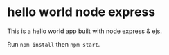 # hello world node express

This is a hello world app built with node express & ejs.

Run `npm install` then `npm start`.